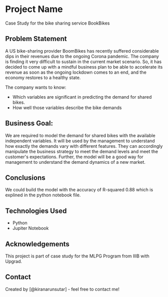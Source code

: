 # Project Name
Case Study for the bike sharing service BookBikes

## Problem Statement 
A US bike-sharing provider BoomBikes has recently suffered considerable dips in their revenues due to the ongoing Corona pandemic. The company is finding it very difficult to sustain in the current market scenario. So, it has decided to come up with a mindful business plan to be able to accelerate its revenue as soon as the ongoing lockdown comes to an end, and the economy restores to a healthy state. 

The company wants to know:
- Which variables are significant in predicting the demand for shared bikes.
- How well those variables describe the bike demands

## Business Goal:
We are required to model the demand for shared bikes with the available independent variables. It will be used by the management to understand how exactly the demands vary with different features. They can accordingly manipulate the business strategy to meet the demand levels and meet the customer's expectations. Further, the model will be a good way for management to understand the demand dynamics of a new market. 

## Conclusions
We could build the model with the accuracy of R-squared 0.88 which is explined in the python notebook file. 

## Technologies Used
- Python
- Jupiter Notebook

## Acknowledgements
This project is part of case study for the MLPG Program from IIIB with Upgrad.

## Contact
Created by [@kiranarunsutar] - feel free to contact me!

